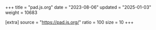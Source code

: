+++
title = "pad.js.org"
date = "2023-08-06"
updated = "2025-01-03"
weight = 10683

[extra]
source = "https://pad.js.org/"
ratio = 100
size = 10
+++
